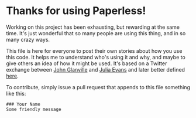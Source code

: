 # Thanks for using Paperless!

Working on this project has been exhausting, but rewarding at the same time.
It's just wonderful that so many people are using this thing, and in so many
crazy ways.

This file is here for everyone to post their own stories about how you use this
code.  It helps me to understand who's using it and why, and maybe to give
others an idea of how it might be used.  It's based on a Twitter exchange
between [John Glanville](https://twitter.com/hexapodium) and
[Julia Evans](https://github.com/jvns) and later better defined [here](https://github.com/paulmolluzzo/thanks-md). 

To contribute, simply issue a pull request that appends to this file something
like this:

```
### Your Name
Some friendly message
```
